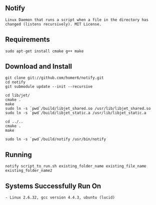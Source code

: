 Notify
------
    Linux Daemon that runs a script when a file in the directory has changed (listens recursively). MIT License.


Requirements
------------

    sudo apt-get install cmake g++ make



Download and Install
--------------------

    git clone git://github.com/homer6/notify.git
    cd notify
    git submodule update --init --recursive

    cd lib/jet/
    cmake .
    make
    sudo ln -s `pwd`/build/libjet_shared.so /usr/lib/libjet_shared.so
    sudo ln -s `pwd`/build/libjet_static.a /usr/lib/libjet_static.a

    cd ../..
    cmake .
    make

    sudo ln -s `pwd`/build/notify /usr/bin/notify




Running
-------

    notify script_to_run.sh existing_folder_name existing_file_name existing_folder_name2



Systems Successfully Run On
---------------------------

    - Linux 2.6.32, gcc version 4.4.3, ubuntu (lucid)
